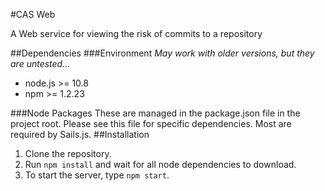 #CAS Web 

A Web service for viewing the risk of commits to a repository

##Dependencies
###Environment
*May work with older versions, but they are untested...*

* node.js >= 10.8
* npm >= 1.2.23

###Node Packages
These are managed in the package.json file in the project root. Please see this file for specific dependencies. Most are required by Sails.js.
##Installation
1. Clone the repository.
2. Run `npm install` and wait for all node dependencies to download.
3. To start the server, type `npm start`.